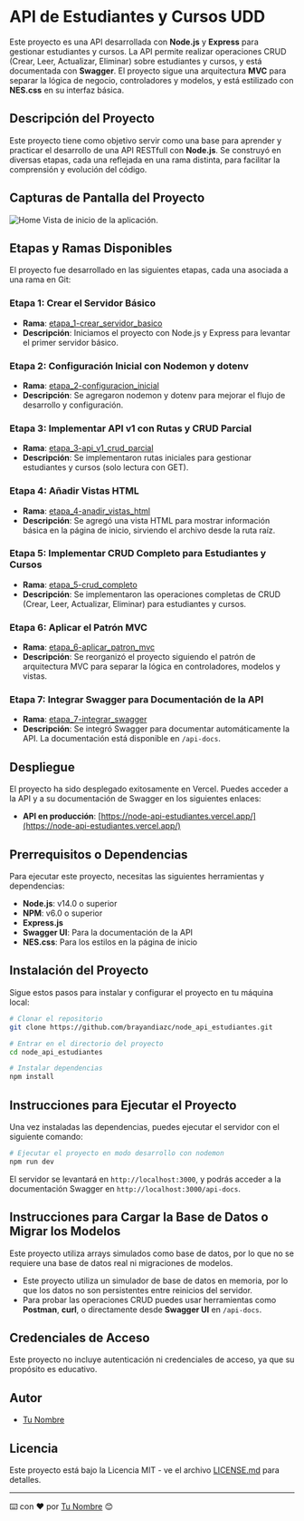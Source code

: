 # API de Estudiantes y Cursos UDD

Este proyecto es una API desarrollada con **Node.js** y **Express** para gestionar estudiantes y cursos. La API permite realizar operaciones CRUD (Crear, Leer, Actualizar, Eliminar) sobre estudiantes y cursos, y está documentada con **Swagger**. El proyecto sigue una arquitectura **MVC** para separar la lógica de negocio, controladores y modelos, y está estilizado con **NES.css** en su interfaz básica.

## Descripción del Proyecto

Este proyecto tiene como objetivo servir como una base para aprender y practicar el desarrollo de una API RESTfull con **Node.js**. Se construyó en diversas etapas, cada una reflejada en una rama distinta, para facilitar la comprensión y evolución del código.

## Capturas de Pantalla del Proyecto

![Home](home.png)
Vista de inicio de la aplicación.

## Etapas y Ramas Disponibles

El proyecto fue desarrollado en las siguientes etapas, cada una asociada a una rama en Git:

### Etapa 1: Crear el Servidor Básico

- **Rama**: [etapa_1-crear_servidor_basico](https://github.com/brayandiazc/node_api_estudiantes/tree/etapa_1/crear_server)
- **Descripción**: Iniciamos el proyecto con Node.js y Express para levantar el primer servidor básico.

### Etapa 2: Configuración Inicial con Nodemon y dotenv

- **Rama**: [etapa_2-configuracion_inicial](https://github.com/brayandiazc/node_api_estudiantes/tree/etapa_2/nodemon_y_nodenv)
- **Descripción**: Se agregaron nodemon y dotenv para mejorar el flujo de desarrollo y configuración.

### Etapa 3: Implementar API v1 con Rutas y CRUD Parcial

- **Rama**: [etapa_3-api_v1_crud_parcial](https://github.com/brayandiazc/node_api_estudiantes/tree/etapa_3/api_v1)
- **Descripción**: Se implementaron rutas iniciales para gestionar estudiantes y cursos (solo lectura con GET).

### Etapa 4: Añadir Vistas HTML

- **Rama**: [etapa_4-anadir_vistas_html](https://github.com/brayandiazc/node_api_estudiantes/tree/etapa_4/vista_index)
- **Descripción**: Se agregó una vista HTML para mostrar información básica en la página de inicio, sirviendo el archivo desde la ruta raíz.

### Etapa 5: Implementar CRUD Completo para Estudiantes y Cursos

- **Rama**: [etapa_5-crud_completo](https://github.com/brayandiazc/node_api_estudiantes/tree/etapa_5/simulacion_crud)
- **Descripción**: Se implementaron las operaciones completas de CRUD (Crear, Leer, Actualizar, Eliminar) para estudiantes y cursos.

### Etapa 6: Aplicar el Patrón MVC

- **Rama**: [etapa_6-aplicar_patron_mvc](https://github.com/brayandiazc/node_api_estudiantes/tree/etapa_6/modelo_vista_controlador)
- **Descripción**: Se reorganizó el proyecto siguiendo el patrón de arquitectura MVC para separar la lógica en controladores, modelos y vistas.

### Etapa 7: Integrar Swagger para Documentación de la API

- **Rama**: [etapa_7-integrar_swagger](https://github.com/brayandiazc/node_api_estudiantes/tree/etapa_7/swangger)
- **Descripción**: Se integró Swagger para documentar automáticamente la API. La documentación está disponible en `/api-docs`.

## Despliegue

El proyecto ha sido desplegado exitosamente en Vercel. Puedes acceder a la API y a su documentación de Swagger en los siguientes enlaces:

- **API en producción**: [https://node-api-estudiantes.vercel.app/](https://node-api-estudiantes.vercel.app/)

## Prerrequisitos o Dependencias

Para ejecutar este proyecto, necesitas las siguientes herramientas y dependencias:

- **Node.js**: v14.0 o superior
- **NPM**: v6.0 o superior
- **Express.js**
- **Swagger UI**: Para la documentación de la API
- **NES.css**: Para los estilos en la página de inicio

## Instalación del Proyecto

Sigue estos pasos para instalar y configurar el proyecto en tu máquina local:

```bash
# Clonar el repositorio
git clone https://github.com/brayandiazc/node_api_estudiantes.git

# Entrar en el directorio del proyecto
cd node_api_estudiantes

# Instalar dependencias
npm install
```

## Instrucciones para Ejecutar el Proyecto

Una vez instaladas las dependencias, puedes ejecutar el servidor con el siguiente comando:

```bash
# Ejecutar el proyecto en modo desarrollo con nodemon
npm run dev
```

El servidor se levantará en `http://localhost:3000`, y podrás acceder a la documentación Swagger en `http://localhost:3000/api-docs`.

## Instrucciones para Cargar la Base de Datos o Migrar los Modelos

Este proyecto utiliza arrays simulados como base de datos, por lo que no se requiere una base de datos real ni migraciones de modelos.

- Este proyecto utiliza un simulador de base de datos en memoria, por lo que los datos no son persistentes entre reinicios del servidor.
- Para probar las operaciones CRUD puedes usar herramientas como **Postman**, **curl**, o directamente desde **Swagger UI** en `/api-docs`.

## Credenciales de Acceso

Este proyecto no incluye autenticación ni credenciales de acceso, ya que su propósito es educativo.

## Autor

- [Tu Nombre](https://github.com/brayandiazc)

## Licencia

Este proyecto está bajo la Licencia MIT - ve el archivo [LICENSE.md](LICENSE) para detalles.

---

⌨️ con ❤️ por [Tu Nombre](https://github.com/brayandiazc) 😊
